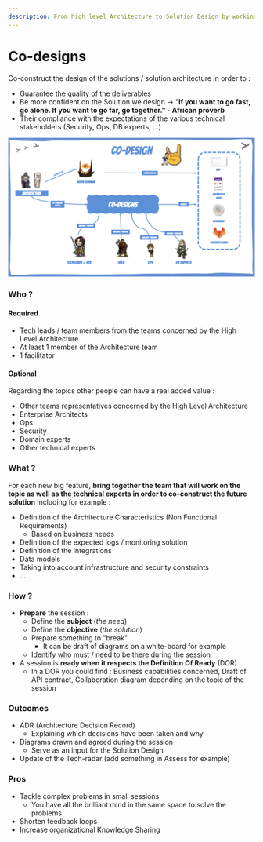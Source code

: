 ```yaml
---
description: From high level Architecture to Solution Design by working collaboratively
---
```


# Co-designs

Co-construct the design of the solutions / solution architecture in order to :

* Guarantee the quality of the deliverables
* Be more confident on the Solution we design → "**If you want to go fast, go alone. If you want to go far, go together." - African proverb**
* Their compliance with the expectations of the various technical stakeholders \(Security, Ops, DB experts, ...\)

![](../../.gitbook/assets/image%20%28412%29.png)

### Who ?

#### **Required**

* Tech leads / team members from the teams concerned by the High Level Architecture
* At least 1 member of the Architecture team
* 1 facilitator

#### Optional

Regarding the topics other people can have a real added value :

* Other teams representatives concerned by the High Level Architecture
* Enterprise Architects
* Ops
* Security
* Domain experts
* Other technical experts

### What ?

For each new big feature, **bring together the team that will work on the topic as well as the technical experts in order to co-construct the future solution** including for example :

* Definition of the Architecture Characteristics \(Non Functional Requirements\)
  * Based on business needs
* Definition of the expected logs / monitoring solution
* Definition of the integrations
* Data models
* Taking into account infrastructure and security constraints
* ...

### How ?

* **Prepare** the session :
  * Define the **subject** \(_the need_\)
  * Define the **objective** \(_the solution_\)
  * Prepare something to "break"
    * It can be draft of diagrams on a white-board for example
  * Identify who must / need to be there during the session
* A session is **ready when it respects the Definition Of Ready** \(DOR\)
  * In a DOR you could find : Business capabilities concerned, Draft of API contract, Collaboration diagram depending on the topic of the session

### Outcomes

* ADR \(Architecture Decision Record\)
  * Explaining which decisions have been taken and why
* Diagrams drawn and agreed during the session
  * Serve as an input for the Solution Design
* Update of the Tech-radar \(add something in Assess for example\)

### Pros

* Tackle complex problems in small sessions
  * You have all the brilliant mind in the same space to solve the problems
* Shorten feedback loops
* Increase organizational Knowledge Sharing

